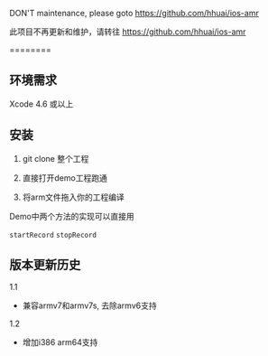 DON'T maintenance, please goto https://github.com/hhuai/ios-amr

此项目不再更新和维护，请转往 https://github.com/hhuai/ios-amr

========

环境需求
------------

Xcode 4.6 或以上

安装
------------

1. git clone 整个工程  

2. 直接打开demo工程跑通

3. 将arm文件拖入你的工程编译

Demo中两个方法的实现可以直接用

```startRecord``` ```stopRecord```

版本更新历史
-------------

1.1

* 兼容armv7和armv7s, 去除armv6支持

1.2

* 增加i386 arm64支持
